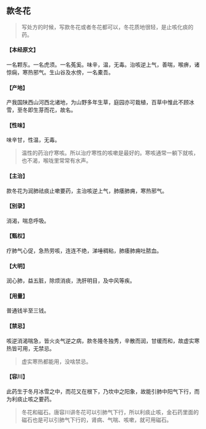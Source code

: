 ## 款冬花

> 写处方的时候，写款冬花或者冬花都可以，冬花质地很轻，是止咳化痰的药。

#### 【本经原文】
一名颗东。一名虎须。一名菟奚。味辛，温，无毒。治咳逆上气，善喘，喉痹，诸惊痫，寒热邪气。生山谷及水傍，一名橐吾。
#### 【产地】
产我国陕西山河西北诸地，为山野多年生草，庭园亦可栽植，百草中惟此不顾冰雪，至冬即生芽而花，故名。
#### 【性味】
味辛甘，性温，无毒。

> 温性的药治疗寒咳。所以治疗寒性的咳嗽是最好的。寒咳通常一躺下就咳，也不渴，喉咙里常常有水声。

#### 【主治】
款冬花为润肺祛痰止嗽要药，主治咳逆上气，肺痿肺痈，寒热邪气。
#### 【别录】
消渴，喘息呼吸。
#### 【甄权】
疗肺气心促，急热劳咳，连连不绝，涕唾稠粘，肺痿肺痈吐脓血。
#### 【大明】
润心肺，益五脏，除烦消痰，洗肝明目，及中风等疾。
#### 【用量】
普通钱半至三钱。
#### 【禁忌】
咳逆消渴喘急，皆火炎气逆之病，款冬隆冬独秀，辛散而润，甘缓而和，故虚实寒热皆可用，无禁忌。

> 虚实寒热都能用，没啥禁忌。

#### 【容川】
此药生于冬月冰雪之中，而花又在根下，乃坎中之阳象，故能引肺中阳气下行，而为利痰止咳之要药。

> 冬花和磁石。唐容川讲冬花可以引肺气下行，所以利痰止咳，金石药里面的磁石也是可以引肺气下行的，肾病、气喘、咳嗽，就可用磁石。